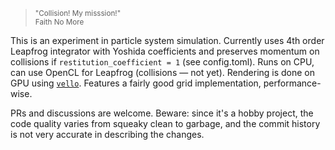 <blockquote><sub>"Collision! My misssion!"<br/>Faith No More</sub></blockquote>

This is an experiment in particle system simulation.
Currently uses 4th order Leapfrog integrator with Yoshida coefficients and preserves momentum on collisions if `restitution_coefficient = 1` (see config.toml). Runs on CPU, can use OpenCL for Leapfrog (collisions — not yet). Rendering is done on GPU using [`vello`](https://github.com/linebender/vello). Features a fairly good grid implementation, performance-wise.

PRs and discussions are welcome. Beware: since it's a hobby project, the code quality varies from squeaky clean to garbage, and the commit history is not very accurate in describing the changes.